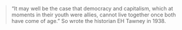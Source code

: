 > “It may well be the case that democracy and capitalism, which at moments in their youth were allies, cannot live together once both have come of age.” So wrote the historian EH Tawney in 1938.